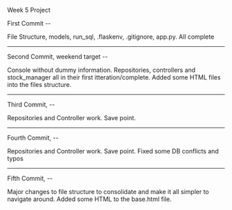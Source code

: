 Week 5 Project

First Commit -- 

File Structure, models, run_sql, .flaskenv, .gitignore, app.py. All complete

--------------------------------------

Second Commit, weekend target -- 

Console without dummy information.
Repositories, controllers and stock_manager all in their first itteration/complete.
Added some HTML files into the files structure.

-------------------------------------

Third Commit, --

Repositories and Controller work. Save point.

-------------------------------------

Fourth Commit, --

Repositories and Controller work. Save point. Fixed some DB conflicts and typos

--------------------------------------

Fifth Commit, --

Major changes to file structure to consolidate and make it all simpler to navigate around. Added some HTML to the base.html file.